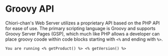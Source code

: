 # Groovy API
Chiori-chan's Web Server utilizes a proprietary API based on the PHP API for ease of use. The primary scripting language is Groovy and supports Groovy Server Pages (GSP), which much like PHP allows a developer can place groovy coode within code blocks starting  with `<%` and ending with `%>`.

    You are running <% getProduct() %> <% getVersion() %>

